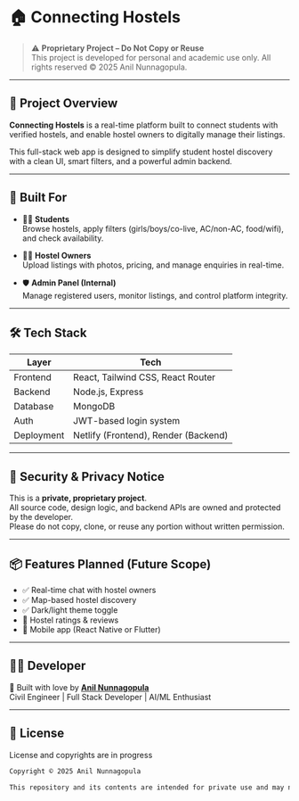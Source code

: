 # 🏠 Connecting Hostels

> ⚠️ **Proprietary Project – Do Not Copy or Reuse**  
> This project is developed for personal and academic use only. All rights reserved © 2025 Anil Nunnagopula.

---

## 🚀 Project Overview

**Connecting Hostels** is a real-time platform built to connect students with verified hostels, and enable hostel owners to digitally manage their listings.

This full-stack web app is designed to simplify student hostel discovery with a clean UI, smart filters, and a powerful admin backend.

---

## 🎯 Built For

- 👨‍🎓 **Students**  
  Browse hostels, apply filters (girls/boys/co-live, AC/non-AC, food/wifi), and check availability.

- 🧑‍💼 **Hostel Owners**  
  Upload listings with photos, pricing, and manage enquiries in real-time.

- 🛡️ **Admin Panel (Internal)**  
  Manage registered users, monitor listings, and control platform integrity.

---

## 🛠️ Tech Stack

| Layer        | Tech                         |
|--------------|------------------------------|
| Frontend     | React, Tailwind CSS, React Router |
| Backend      | Node.js, Express             |
| Database     | MongoDB                      |
| Auth         | JWT-based login system       |
| Deployment   | Netlify (Frontend), Render (Backend) |

---

## 🔐 Security & Privacy Notice

This is a **private, proprietary project**.  
All source code, design logic, and backend APIs are owned and protected by the developer.  
Please do not copy, clone, or reuse any portion without written permission.

---

## 📦 Features Planned (Future Scope)

- ✅ Real-time chat with hostel owners
- ✅ Map-based hostel discovery
- ✅ Dark/light theme toggle
- 🚧 Hostel ratings & reviews
- 🚧 Mobile app (React Native or Flutter)

---

## 🧑‍💻 Developer

👋 Built with love by [**Anil Nunnagopula**](https://github.com/anilnunnagopula)  
Civil Engineer | Full Stack Developer | AI/ML Enthusiast

---

## 🧾 License
License and copyrights are in progress

```txt
Copyright © 2025 Anil Nunnagopula

This repository and its contents are intended for private use and may not be copied, distributed, or reused without explicit permission. All rights reserved.
